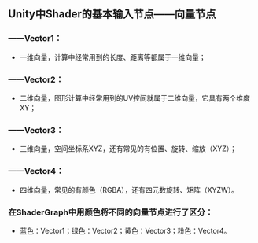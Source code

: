 
## Unity中Shader的基本输入节点——向量节点
### ——Vector1：
- 一维向量，计算中经常用到的长度、距离等都属于一维向量；
### ——Vector2：
- 二维向量，图形计算中经常用到的UV控间就属于二维向量，它具有两个维度XY；
### ——Vector3：
- 三维向量，空间坐标系XYZ，还有常见的有位置、旋转、缩放（XYZ）；
### ——Vector4：
- 四维向量，常见的有颜色（RGBA），还有四元数旋转、矩阵（XYZW）。
### 在ShaderGraph中用颜色将不同的向量节点进行了区分：
- 蓝色：Vector1；绿色：Vector2；黄色：Vector3；粉色：Vector4。
